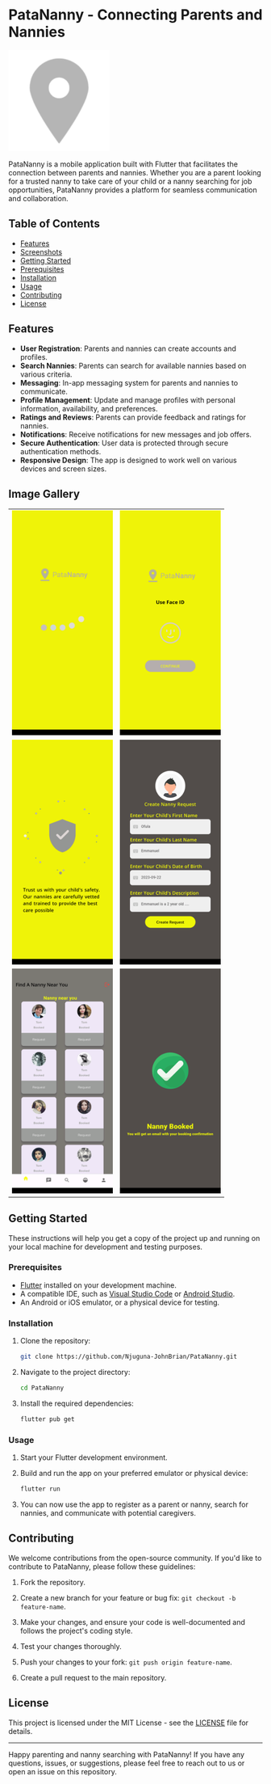 # PataNanny - Connecting Parents and Nannies

<img src="assets/images/logo.png" width="200">

PataNanny is a mobile application built with Flutter that facilitates the connection between parents and nannies. Whether you are a parent looking for a trusted nanny to take care of your child or a nanny searching for job opportunities, PataNanny provides a platform for seamless communication and collaboration.

## Table of Contents

- [Features](#features)
- [Screenshots](#screenshots)
- [Getting Started](#getting-started)
- [Prerequisites](#prerequisites)
- [Installation](#installation)
- [Usage](#usage)
- [Contributing](#contributing)
- [License](#license)

## Features

- **User Registration**: Parents and nannies can create accounts and profiles.
- **Search Nannies**: Parents can search for available nannies based on various criteria.
- **Messaging**: In-app messaging system for parents and nannies to communicate.
- **Profile Management**: Update and manage profiles with personal information, availability, and preferences.
- **Ratings and Reviews**: Parents can provide feedback and ratings for nannies.
- **Notifications**: Receive notifications for new messages and job offers.
- **Secure Authentication**: User data is protected through secure authentication methods.
- **Responsive Design**: The app is designed to work well on various devices and screen sizes.

## Image Gallery
<table>
  <tr>
    <td>
      <img src="assets/images/Screenshot_20230922-151422.png" width="200">
    </td>
    <td>
      <img src="assets/images/Screenshot_20230922-151518.png" width="200">
    </td>
  </tr>
  <tr>
    <td>
      <img src="assets/images/Screenshot_20230922-151614.png" width="200">
    </td>
    <td>
      <img src="assets/images/Screenshot_20230922-151524.png" width="200">
    </td>
  </tr>
  <tr>
    <td>
      <img src="assets/images/Screenshot_20230921-220244.png" width="200">
    </td>
    <td>
      <img src="assets/images/Screenshot_20230922-151545.png" width="200">
    </td>
  </tr>
</table>

## Getting Started

These instructions will help you get a copy of the project up and running on your local machine for development and testing purposes.

### Prerequisites

- [Flutter](https://flutter.dev/) installed on your development machine.
- A compatible IDE, such as [Visual Studio Code](https://code.visualstudio.com/) or [Android Studio](https://developer.android.com/studio).
- An Android or iOS emulator, or a physical device for testing.

### Installation

1. Clone the repository:

   ```bash
   git clone https://github.com/Njuguna-JohnBrian/PataNanny.git
   ```

2. Navigate to the project directory:

   ```bash
   cd PataNanny
   ```

3. Install the required dependencies:

   ```bash
   flutter pub get
   ```

### Usage

1. Start your Flutter development environment.

2. Build and run the app on your preferred emulator or physical device:

   ```bash
   flutter run
   ```

3. You can now use the app to register as a parent or nanny, search for nannies, and communicate with potential caregivers.

## Contributing

We welcome contributions from the open-source community. If you'd like to contribute to PataNanny, please follow these guidelines:

1. Fork the repository.

2. Create a new branch for your feature or bug fix: `git checkout -b feature-name`.

3. Make your changes, and ensure your code is well-documented and follows the project's coding style.

4. Test your changes thoroughly.

5. Push your changes to your fork: `git push origin feature-name`.

6. Create a pull request to the main repository.

## License

This project is licensed under the MIT License - see the [LICENSE](LICENSE) file for details.

---

Happy parenting and nanny searching with PataNanny! If you have any questions, issues, or suggestions, please feel free to reach out to us or open an issue on this repository.
